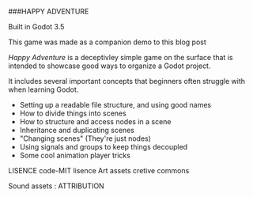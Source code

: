 ###HAPPY ADVENTURE

Built in Godot 3.5

This game was made as a companion demo to this blog post

*Happy Adventure* is a deceptivley simple game on the surface that is intended to showcase good ways to organize a Godot project.

It includes several important concepts that beginners often struggle with when learning Godot.
- Setting up a readable file structure, and using good names
- How to divide things into scenes
- How to structure and access nodes in a scene
- Inheritance and duplicating scenes
- "Changing scenes" (They're just nodes)
- Using signals and groups to keep things decoupled
- Some cool animation player tricks


LISENCE
code-MIT lisence
Art assets cretive commons

Sound assets : ATTRIBUTION
